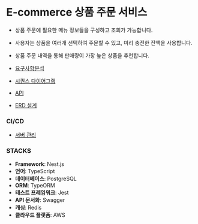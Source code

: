 # E-commerce 상품 주문 서비스
- 상품 주문에 필요한 메뉴 정보들을 구성하고 조회가 가능합니다.
- 사용자는 상품을 여러개 선택하여 주문할 수 있고, 미리 충전한 잔액을 사용합니다.
- 상품 주문 내역을 통해 판매량이 가장 높은 상품을 추천합니다.

- [요구사항분석](https://github.com/shpark-personal/E-commerce/blob/main/docs/%EC%9A%94%EA%B5%AC%EC%82%AC%ED%95%AD%20%EB%B6%84%EC%84%9D.md)
- [시퀀스 다이어그램](https://github.com/shpark-personal/E-commerce/blob/main/docs/sequence-diagram.md)
- [API](https://github.com/shpark-personal/E-commerce/blob/main/docs/API.md)
- [ERD 설계](https://github.com/shpark-personal/E-commerce/blob/main/docs/ERD.md)

### CI/CD
- [서버 관리](https://github.com/shpark-personal/E-commerce/blob/main/docs/workflow.md)

### STACKS
- **Framework**: Nest.js
- **언어**: TypeScript
- **데이터베이스**: PostgreSQL
- **ORM**: TypeORM
- **테스트 프레임워크**: Jest
- **API 문서화**: Swagger
- **캐싱**: Redis
- **클라우드 플랫폼**: AWS
